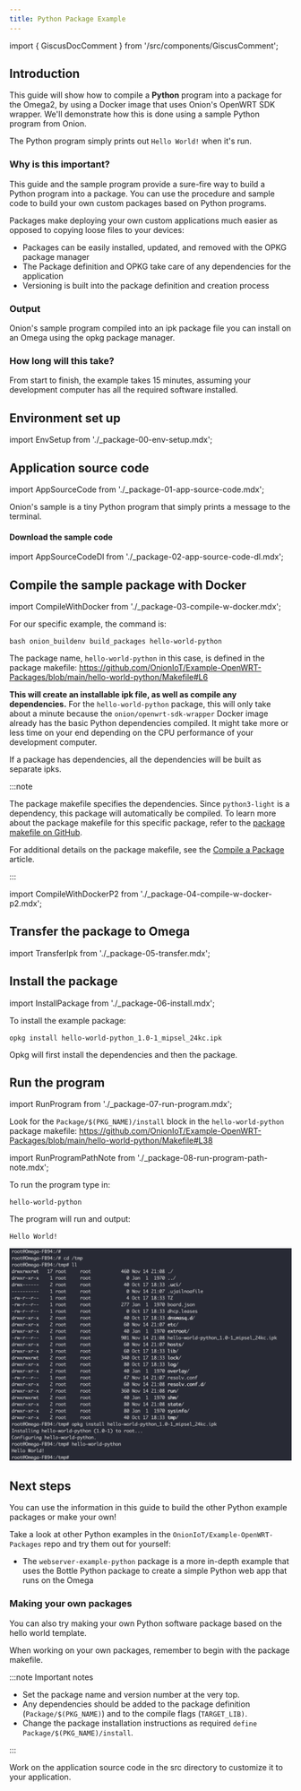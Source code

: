 ```yaml
---
title: Python Package Example
---
```


import { GiscusDocComment } from '/src/components/GiscusComment';

## Introduction

This guide will show how to compile a **Python** program into a package for the Omega2, by using a Docker image that uses Onion's OpenWRT SDK wrapper. We'll demonstrate how this is done using a sample Python program from Onion.

The Python program simply prints out `Hello World!` when it's run.

### Why is this important?

This guide and the sample program provide a sure-fire way to build a Python program into a package. You can use the procedure and sample code to build your own custom packages based on Python programs.

Packages make deploying your own custom applications much easier as opposed to copying loose files to your devices:
- Packages can be easily installed, updated, and removed with the OPKG package manager
- The Package definition and OPKG take care of any dependencies for the application
- Versioning is built into the package definition and creation process

### Output

Onion's sample program compiled into an ipk package file you can install on an Omega using the opkg package manager.

### How long will this take?

From start to finish, the example takes 15 minutes, assuming your development computer has all the required software installed.

## Environment set up

import EnvSetup from './_package-00-env-setup.mdx';

<EnvSetup/>

## Application source code

import AppSourceCode from './_package-01-app-source-code.mdx';

<AppSourceCode/>

Onion's sample is a tiny Python program that simply prints a message to the terminal.

#### Download the sample code

import AppSourceCodeDl from './_package-02-app-source-code-dl.mdx';

<AppSourceCodeDl/>

## Compile the sample package with Docker

import CompileWithDocker from './_package-03-compile-w-docker.mdx';

<CompileWithDocker/>

For our specific example, the command is:

```shell
bash onion_buildenv build_packages hello-world-python
```

The package name, `hello-world-python` in this case, is defined in the package makefile: 
https://github.com/OnionIoT/Example-OpenWRT-Packages/blob/main/hello-world-python/Makefile#L6

**This will create an installable ipk file, as well as compile any dependencies.** For the `hello-world-python` package, this will only take about a minute because the `onion/openwrt-sdk-wrapper` Docker image already has the basic Python dependencies compiled. It might take more or less time on your end depending on the CPU performance of your development computer.

If a package has dependencies, all the dependencies will be built as separate ipks.

:::note

The package makefile specifies the dependencies. Since `python3-light` is a dependency, this package will automatically be compiled. To learn more about the package makefile for this specific package, refer to the [package makefile on GitHub](https://github.com/OnionIoT/Example-OpenWRT-Packages/blob/main/hello-world-python/Makefile#L22C12-L22C25).

For additional details on the package makefile, see the [Compile a Package](../../packages/compile-package) article.

:::

import CompileWithDockerP2 from './_package-04-compile-w-docker-p2.mdx';

<CompileWithDockerP2 ipkFilename="hello-world-python_1.0-1_mipsel_24kc.ipk"/>

## Transfer the package to Omega

import TransferIpk from './_package-05-transfer.mdx';

<TransferIpk ipkFilename="hello-world-python_1.0-1_mipsel_24kc.ipk"/>

## Install the package

import InstallPackage from './_package-06-install.mdx';

<InstallPackage/>


To install the example package:

```shell
opkg install hello-world-python_1.0-1_mipsel_24kc.ipk
```

Opkg will first install the dependencies and then the package.

## Run the program

import RunProgram from './_package-07-run-program.mdx';

<RunProgram/>

Look for the `Package/$(PKG_NAME)/install` block in the `hello-world-python` package makefile: https://github.com/OnionIoT/Example-OpenWRT-Packages/blob/main/hello-world-python/Makefile#L38

<!-- TODO: edit below! -->

import RunProgramPathNote from './_package-08-run-program-path-note.mdx';

<RunProgramPathNote/>

To run the program type in:

```
hello-world-python
````

The program will run and output:

```shell
Hello World!
```

![python package output](./assets/python-example-output.png)

## Next steps

You can use the information in this guide to build the  other Python example packages or make your own!

Take a look at other Python examples in the `OnionIoT/Example-OpenWRT-Packages` repo and try them out for yourself:

- The `webserver-example-python` package is a more in-depth example that uses the Bottle Python package to create a simple Python web app that runs on the Omega

### Making your own packages

You can also try making your own Python software package based on the hello world template.

When working on your own packages, remember to begin with the package makefile.

:::note Important notes

- Set the package name and version number at the very top.
- Any dependencies should be added to the package definition (`Package/$(PKG_NAME)`) and to the compile flags (`TARGET_LIB)`.
- Change the package installation instructions as required `define Package/$(PKG_NAME)/install`.

:::

Work on the application source code in the src directory to customize it to your application.

<GiscusDocComment />
